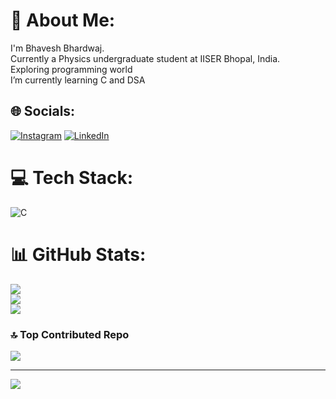 # 💫 About Me:
I'm Bhavesh Bhardwaj.  
Currently a Physics undergraduate student at IISER Bhopal, India.  
Exploring programming world  
I’m currently learning C and DSA


## 🌐 Socials:
[![Instagram](https://img.shields.io/badge/Instagram-%23E4405F.svg?logo=Instagram&logoColor=white)](https://instagram.com/bhaveshbhardwaj_) [![LinkedIn](https://img.shields.io/badge/LinkedIn-%230077B5.svg?logo=linkedin&logoColor=white)](https://linkedin.com/in/bhaveshbhardwaj123) 

# 💻 Tech Stack:
![C](https://img.shields.io/badge/c-%2300599C.svg?style=for-the-badge&logo=c&logoColor=white) 
# 📊 GitHub Stats:
![](https://github-readme-stats.vercel.app/api?username=bbhardwaj73&theme=dark&hide_border=false&include_all_commits=false&count_private=false)<br/>
![](https://github-readme-streak-stats.herokuapp.com/?user=bbhardwaj73&theme=dark&hide_border=false)<br/>
![](https://github-readme-stats.vercel.app/api/top-langs/?username=bbhardwaj73&theme=dark&hide_border=false&include_all_commits=false&count_private=false&layout=compact)


### 🔝 Top Contributed Repo
![](https://github-contributor-stats.vercel.app/api?username=bbhardwaj73&limit=5&theme=dark&combine_all_yearly_contributions=true)

---
[![](https://visitcount.itsvg.in/api?id=bbhardwaj73&icon=0&color=0)](https://visitcount.itsvg.in)

<!-- Proudly created with GPRM ( https://gprm.itsvg.in ) -->
